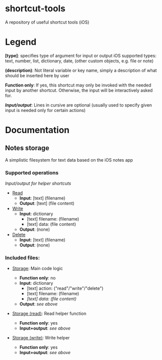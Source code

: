 # shortcut-tools
A repository of useful shortcut tools (iOS)

# Legend
**\[type]**: specifies type of argument for input or output
iOS supported types: text, number, list, dictionary, date, (other custom objects, e.g. file or note)

**\(description)**: Not literal variable or key name, simply a description of what should be inserted here by user

**Function only**: If yes, this shortcut may only be invoked with the needed input by another shortcut. Otherwise, the input will be interactively asked for.

***Input/output***: Lines in cursive are optional (usually used to specify given input is needed only for certain actions)

# Documentation
## Notes storage
A simplistic filesystem for text data based on the iOS notes app

### Supported operations

*Input/output for helper shortcuts*

- <ins>Read</ins>
  - **Input**: \[text] (filename)
  - **Output**: \[text] (file content)
- <ins>Write</ins>
  - **Input**: dictionary
    - \[text] filename: (filename)
    - \[text] data: (file content)
  - **Output**: (none)
- <ins>Delete</ins>
  - **Input**: \[text] (filename)
  - **Output**: (none)

### Included files:
- <ins>Storage</ins>: Main code logic
  - **Function only**: no
  - **Input**: dictionary
    - \[text] action: ("read"/"write"/"delete")
    - \[text] filename: (filename)
    - *\[text] data: (file content)*
  - **Output**: *see above*
    
- <ins>Storage (read)</ins>: Read helper function
  - **Function only**: yes
  - **Input+output**: *see above*
    
- <ins>Storage (write)</ins>: Write helper
  - **Function only**: yes
  - **Input+output**: *see above*
